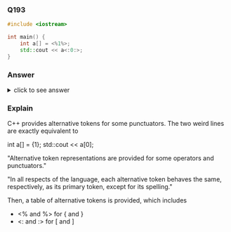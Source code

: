 ### Q193

```cpp
#include <iostream>

int main() {
    int a[] = <%1%>;
    std::cout << a<:0:>;
}
```

### Answer

<details>
    <summary>click to see answer</summary>
    1
</details>

### Explain

C++ provides alternative tokens for some punctuators. The two weird lines are exactly equivalent to

int a[] = {1};
std::cout << a[0];

"Alternative token representations are provided for some operators and punctuators."

"In all respects of the language, each alternative token behaves the same, respectively, as its primary token, except for its spelling."

Then, a table of alternative tokens is provided, which includes
- <% and %> for { and }
- <: and :> for [ and ]